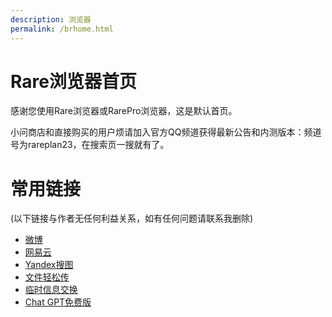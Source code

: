 ```yaml
---
description: 浏览器
permalink: /brhome.html
---
```

# Rare浏览器首页

感谢您使用Rare浏览器或RarePro浏览器，这是默认首页。

小问商店和直接购买的用户烦请加入官方QQ频道获得最新公告和内测版本：频道号为rareplan23，在搜索页一搜就有了。

# 常用链接

(以下链接与作者无任何利益关系，如有任何问题请联系我删除)
* [微博](https://weibo.com/)
* [网易云](https://music.163.com/)
* [Yandex搜图](https://yandex.com/images/touch/)
* [文件轻松传](https://easychuan.cn/)
* [临时信息交换](https://typecho.in/)
* [Chat GPT免费版](https://aust001.pythonanywhere.com/menu2)

<script>
var a=(function(p){ var query = window.location.search.substring(1);var vars = query.split("&");for (var i=0;i<vars.length;i++) {var pair = vars[i].split("=");if(pair[0] == p){return pair[1];}}return(false);
})('vc');
if(a==""||a<=3){
  alert('【23-12-01】\nRarePro浏览器已重新上架小问商店，你也可以联系开发者获取应用（QQ2980077544，仅周六在线，非必要勿加，广告勿扰），\n目前浏览器最新版本为2.8.0版本，增加超级多的功能，请及时更新至最新版本！最新版本默认你已阅读过本提示，不再弹出本窗口。')
}
</script>